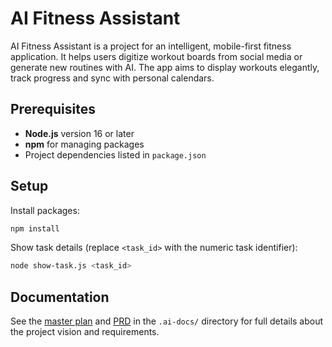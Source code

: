 # AI Fitness Assistant

AI Fitness Assistant is a project for an intelligent, mobile-first fitness application. It helps users digitize workout boards from social media or generate new routines with AI. The app aims to display workouts elegantly, track progress and sync with personal calendars.

## Prerequisites
- **Node.js** version 16 or later
- **npm** for managing packages
- Project dependencies listed in `package.json`

## Setup
Install packages:
```bash
npm install
```

Show task details (replace `<task_id>` with the numeric task identifier):
```bash
node show-task.js <task_id>
```

## Documentation
See the [master plan](./.ai-docs/masterplan1.1.txt) and [PRD](./.ai-docs/prd.txt) in the `.ai-docs/` directory for full details about the project vision and requirements.
